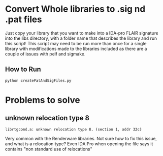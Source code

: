 # Convert Whole libraries to .sig nd .pat files
Just copy your library that you want to make into a IDA-pro FLAIR signature into the libs directory, with a folder name that describes the library and run this script!
This script may need to be run more than once for a single library with modifications made to the libraries included as there are a couple of issues with pelf and sigmake.

## How to Run
```
python createPatAndSigFiles.py
```

# Problems to solve

## unknown relocation type 8
```
librtgcond.a: unknown relocation type 8. (section 1, addr 32c)
```
Very common with the Renderware libraries.
Not sure how to fix this issue, and what is a relocation type?
Even IDA Pro when opening the file says it contains "non standard use of relocations"